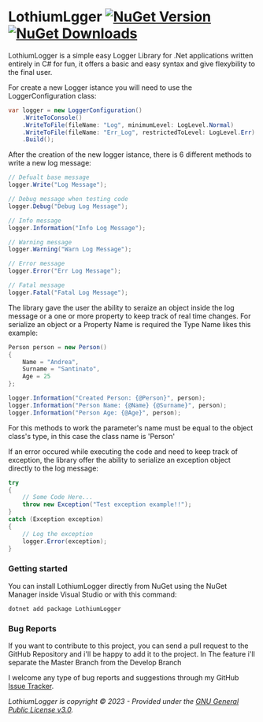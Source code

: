 ﻿# LothiumLgger [![NuGet Version](https://img.shields.io/nuget/v/LothiumLogger.svg?style=flat)](https://www.nuget.org/packages/LothiumLogger/) [![NuGet Downloads](https://img.shields.io/nuget/v/LothiumLogger.svg?style=flat)](https://www.nuget.org/packages/LothiumLogger/)

LothiumLogger is a simple easy Logger Library for .Net applications written entirely in C# for fun, it offers a basic and easy syntax and give flexybility to the final user.

For create a new Logger istance you will need to use the LoggerConfiguration class:

```csharp
var logger = new LoggerConfiguration()
    .WriteToConsole()
    .WriteToFile(fileName: "Log", minimumLevel: LogLevel.Normal)
    .WriteToFile(fileName: "Err_Log", restrictedToLevel: LogLevel.Err)
    .Build();
```

After the creation of the new logger istance, there is 6 different methods to write a new log message:

```csharp
// Defualt base message
logger.Write("Log Message");

// Debug message when testing code
logger.Debug("Debug Log Message");

// Info message
logger.Information("Info Log Message");

// Warning message
logger.Warning("Warn Log Message");

// Error message
logger.Error("Err Log Message");

// Fatal message
logger.Fatal("Fatal Log Message");
```

The library gave the user the ability to seraize an object inside the log message or a one or more property to keep track of real time changes.
For serialize an object or a Property Name is required the Type Name likes this example:
```csharp
Person person = new Person() 
{
    Name = "Andrea",
    Surname = "Santinato",
    Age = 25
};

logger.Information("Created Person: {@Person}", person);
logger.Information("Person Name: {@Name} {@Surname}", person);
logger.Information("Person Age: {@Age}", person);
```
For this methods to work the parameter's name must be equal to the object class's type, in this case the class name is 'Person'

If an error occured while executing the code and need to keep track of exception, the library offer the ability to serialize an exception object directly to the log message:
```csharp
try 
{
    // Some Code Here...
    throw new Exception("Test exception example!!");
}
catch (Exception exception)
{
    // Log the exception
    logger.Error(exception);
}
```

### Getting started

You can install LothiumLogger directly from NuGet using the NuGet Manager inside Visual Studio or with this command:

```
dotnet add package LothiumLogger
```

### Bug Reports

If you want to contribute to this project, you can send a pull request to the GitHub Repository and i'll be happy to add it to the project.
In The feature i'll separate the Master Branch from the Develop Branch

I welcome any type of bug reports and suggestions through my GitHub [Issue Tracker](https://github.com/AndreaSantinato/LothiumLogger/issues).

_LothiumLogger is copyright &copy; 2023 - Provided under the [GNU General Public License v3.0](https://github.com/AndreaSantinato/LothiumLogger/blob/main/LICENSE)._

